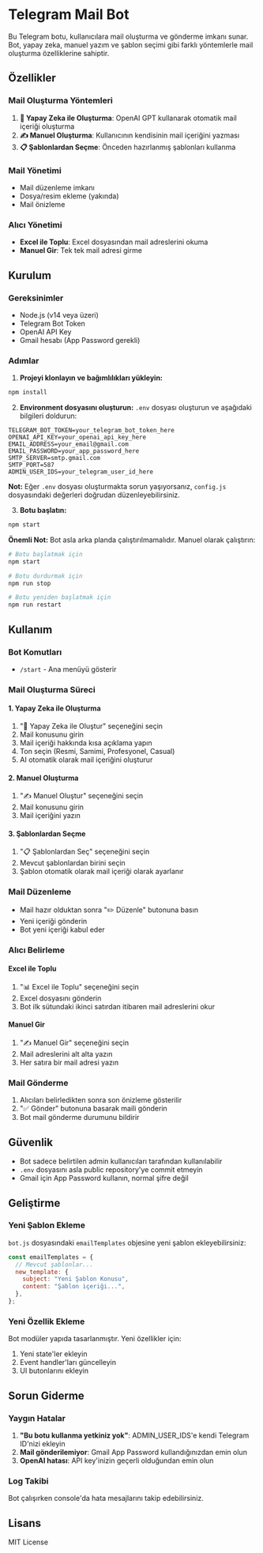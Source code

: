 # Telegram Mail Bot

Bu Telegram botu, kullanıcılara mail oluşturma ve gönderme imkanı sunar. Bot, yapay zeka, manuel yazım ve şablon seçimi gibi farklı yöntemlerle mail oluşturma özelliklerine sahiptir.

## Özellikler

### Mail Oluşturma Yöntemleri

1. **🤖 Yapay Zeka ile Oluşturma**: OpenAI GPT kullanarak otomatik mail içeriği oluşturma
2. **✍️ Manuel Oluşturma**: Kullanıcının kendisinin mail içeriğini yazması
3. **📋 Şablonlardan Seçme**: Önceden hazırlanmış şablonları kullanma

### Mail Yönetimi

- Mail düzenleme imkanı
- Dosya/resim ekleme (yakında)
- Mail önizleme

### Alıcı Yönetimi

- **Excel ile Toplu**: Excel dosyasından mail adreslerini okuma
- **Manuel Gir**: Tek tek mail adresi girme

## Kurulum

### Gereksinimler

- Node.js (v14 veya üzeri)
- Telegram Bot Token
- OpenAI API Key
- Gmail hesabı (App Password gerekli)

### Adımlar

1. **Projeyi klonlayın ve bağımlılıkları yükleyin:**

```bash
npm install
```

2. **Environment dosyasını oluşturun:**
   `.env` dosyası oluşturun ve aşağıdaki bilgileri doldurun:

```env
TELEGRAM_BOT_TOKEN=your_telegram_bot_token_here
OPENAI_API_KEY=your_openai_api_key_here
EMAIL_ADDRESS=your_email@gmail.com
EMAIL_PASSWORD=your_app_password_here
SMTP_SERVER=smtp.gmail.com
SMTP_PORT=587
ADMIN_USER_IDS=your_telegram_user_id_here
```

**Not:** Eğer `.env` dosyası oluşturmakta sorun yaşıyorsanız, `config.js` dosyasındaki değerleri doğrudan düzenleyebilirsiniz.

3. **Botu başlatın:**

```bash
npm start
```

**Önemli Not:** Bot asla arka planda çalıştırılmamalıdır. Manuel olarak çalıştırın:

```bash
# Botu başlatmak için
npm start

# Botu durdurmak için
npm run stop

# Botu yeniden başlatmak için
npm run restart
```

## Kullanım

### Bot Komutları

- `/start` - Ana menüyü gösterir

### Mail Oluşturma Süreci

#### 1. Yapay Zeka ile Oluşturma

1. "🤖 Yapay Zeka ile Oluştur" seçeneğini seçin
2. Mail konusunu girin
3. Mail içeriği hakkında kısa açıklama yapın
4. Ton seçin (Resmi, Samimi, Profesyonel, Casual)
5. AI otomatik olarak mail içeriğini oluşturur

#### 2. Manuel Oluşturma

1. "✍️ Manuel Oluştur" seçeneğini seçin
2. Mail konusunu girin
3. Mail içeriğini yazın

#### 3. Şablonlardan Seçme

1. "📋 Şablonlardan Seç" seçeneğini seçin
2. Mevcut şablonlardan birini seçin
3. Şablon otomatik olarak mail içeriği olarak ayarlanır

### Mail Düzenleme

- Mail hazır olduktan sonra "✏️ Düzenle" butonuna basın
- Yeni içeriği gönderin
- Bot yeni içeriği kabul eder

### Alıcı Belirleme

#### Excel ile Toplu

1. "📊 Excel ile Toplu" seçeneğini seçin
2. Excel dosyasını gönderin
3. Bot ilk sütundaki ikinci satırdan itibaren mail adreslerini okur

#### Manuel Gir

1. "✍️ Manuel Gir" seçeneğini seçin
2. Mail adreslerini alt alta yazın
3. Her satıra bir mail adresi yazın

### Mail Gönderme

1. Alıcıları belirledikten sonra son önizleme gösterilir
2. "✅ Gönder" butonuna basarak maili gönderin
3. Bot mail gönderme durumunu bildirir

## Güvenlik

- Bot sadece belirtilen admin kullanıcıları tarafından kullanılabilir
- `.env` dosyasını asla public repository'ye commit etmeyin
- Gmail için App Password kullanın, normal şifre değil

## Geliştirme

### Yeni Şablon Ekleme

`bot.js` dosyasındaki `emailTemplates` objesine yeni şablon ekleyebilirsiniz:

```javascript
const emailTemplates = {
  // Mevcut şablonlar...
  new_template: {
    subject: "Yeni Şablon Konusu",
    content: "Şablon içeriği...",
  },
};
```

### Yeni Özellik Ekleme

Bot modüler yapıda tasarlanmıştır. Yeni özellikler için:

1. Yeni state'ler ekleyin
2. Event handler'ları güncelleyin
3. UI butonlarını ekleyin

## Sorun Giderme

### Yaygın Hatalar

1. **"Bu botu kullanma yetkiniz yok"**: ADMIN_USER_IDS'e kendi Telegram ID'nizi ekleyin
2. **Mail gönderilemiyor**: Gmail App Password kullandığınızdan emin olun
3. **OpenAI hatası**: API key'inizin geçerli olduğundan emin olun

### Log Takibi

Bot çalışırken console'da hata mesajlarını takip edebilirsiniz.

## Lisans

MIT License
